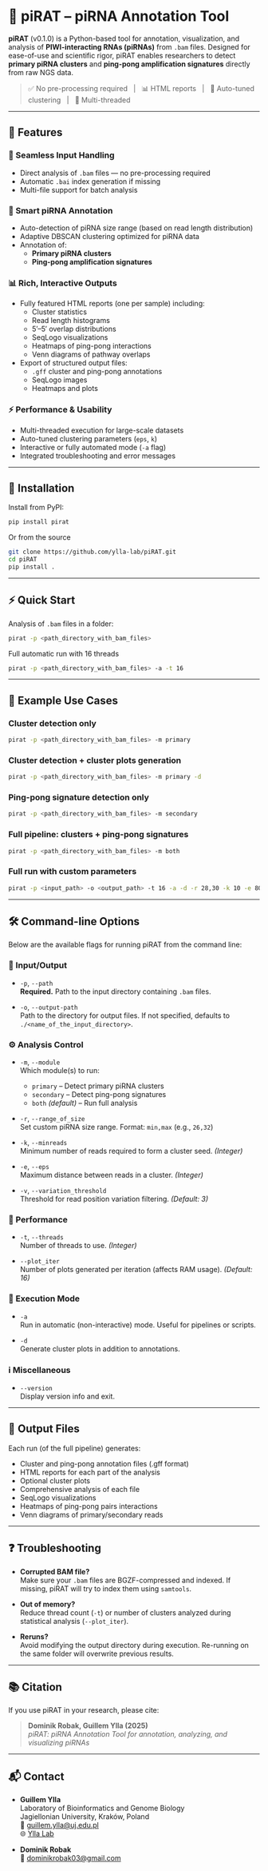 # 🧬 piRAT – piRNA Annotation Tool

**piRAT** (v0.1.0) is a Python-based tool for annotation, visualization, and analysis of **PIWI-interacting RNAs (piRNAs)** from `.bam` files. Designed for ease-of-use and scientific rigor, piRAT enables researchers to detect **primary piRNA clusters** and **ping-pong amplification signatures** directly from raw NGS data.

> ✅ No pre-processing required &nbsp; | &nbsp; 📊 HTML reports &nbsp; | &nbsp; 🚀 Auto-tuned clustering &nbsp; | &nbsp; 🧵 Multi-threaded
---
## 🔧 Features

### 📂 Seamless Input Handling
- Direct analysis of `.bam` files — no pre-processing required
- Automatic `.bai` index generation if missing
- Multi-file support for batch analysis

### 🧬 Smart piRNA Annotation
- Auto-detection of piRNA size range (based on read length distribution)
- Adaptive DBSCAN clustering optimized for piRNA data
- Annotation of:
  - **Primary piRNA clusters**
  - **Ping-pong amplification signatures**

### 📊 Rich, Interactive Outputs
- Fully featured HTML reports (one per sample) including:
  - Cluster statistics
  - Read length histograms
  - 5′–5′ overlap distributions
  - SeqLogo visualizations
  - Heatmaps of ping-pong interactions
  - Venn diagrams of pathway overlaps
- Export of structured output files:
  - `.gff` cluster and ping-pong annotations
  - SeqLogo images
  - Heatmaps and plots

### ⚡ Performance & Usability
- Multi-threaded execution for large-scale datasets
- Auto-tuned clustering parameters (`eps`, `k`)
- Interactive or fully automated mode (`-a` flag)
- Integrated troubleshooting and error messages

---
## 🚀 Installation

Install from PyPI:

```bash
pip install pirat
```
Or from the source
```bash
git clone https://github.com/ylla-lab/piRAT.git
cd piRAT
pip install .
```

---
## ⚡ Quick Start

Analysis of `.bam` files in a folder:

```bash
pirat -p <path_directory_with_bam_files>
```
Full automatic run with 16 threads

```bash
pirat -p <path_directory_with_bam_files> -a -t 16
```
---
## 🧪 Example Use Cases
### Cluster detection only
```bash
pirat -p <path_directory_with_bam_files> -m primary
```
### Cluster detection + cluster plots generation
```bash
pirat -p <path_directory_with_bam_files> -m primary -d
```
### Ping-pong signature detection only
```bash
pirat -p <path_directory_with_bam_files> -m secondary
```
### Full pipeline: clusters + ping-pong signatures
```bash
pirat -p <path_directory_with_bam_files> -m both
```
### Full run with custom parameters
```bash
pirat -p <input_path> -o <output_path> -t 16 -a -d -r 28,30 -k 10 -e 800
```
---
## 🛠️ Command-line Options

Below are the available flags for running piRAT from the command line:

### 📂 Input/Output
- `-p`, `--path`  
  **Required.** Path to the input directory containing `.bam` files.

- `-o`, `--output-path`  
  Path to the directory for output files. If not specified, defaults to `./<name_of_the_input_directory>`.

### ⚙️ Analysis Control
- `-m`, `--module`  
  Which module(s) to run:
  - `primary` – Detect primary piRNA clusters
  - `secondary` – Detect ping-pong signatures
  - `both` *(default)* – Run full analysis

- `-r`, `--range_of_size`  
  Set custom piRNA size range. Format: `min,max` (e.g., `26,32`)

- `-k`, `--minreads`  
  Minimum number of reads required to form a cluster seed. *(Integer)*

- `-e`, `--eps`  
  Maximum distance between reads in a cluster. *(Integer)*

- `-v`, `--variation_threshold`  
  Threshold for read position variation filtering. *(Default: 3)*

### 🧵 Performance
- `-t`, `--threads`  
  Number of threads to use. *(Integer)*

- `--plot_iter`  
  Number of plots generated per iteration (affects RAM usage). *(Default: 16)*

### 🧪 Execution Mode
- `-a`  
  Run in automatic (non-interactive) mode. Useful for pipelines or scripts.

- `-d`  
  Generate cluster plots in addition to annotations.

### ℹ️ Miscellaneous
- `--version`  
  Display version info and exit.

---
## 📄 Output Files
Each run (of the full pipeline) generates:
- Cluster and ping-pong annotation files (.gff format)
- HTML reports for each part of the analysis
- Optional cluster plots
- Comprehensive analysis of each file
- SeqLogo visualizations
- Heatmaps of ping-pong pairs interactions
- Venn diagrams of primary/secondary reads
---
## ❓ Troubleshooting

- **Corrupted BAM file?**  
  Make sure your `.bam` files are BGZF-compressed and indexed. If missing, piRAT will try to index them using `samtools`.

- **Out of memory?**  
  Reduce thread count (`-t`) or number of clusters analyzed during statistical analysis (`--plot_iter`).

- **Reruns?**  
  Avoid modifying the output directory during execution. Re-running on the same folder will overwrite previous results.
---
## 📚 Citation

If you use piRAT in your research, please cite:

> **Dominik Robak, Guillem Ylla (2025)**  
> *piRAT: piRNA Annotation Tool for annotation, analyzing, and visualizing piRNAs*
---
## 📬 Contact

- **Guillem Ylla**  
  Laboratory of Bioinformatics and Genome Biology  
  Jagiellonian University, Kraków, Poland  
  📧 [guillem.ylla@uj.edu.pl](mailto:guillem.ylla@uj.edu.pl)  
  🌐 [Ylla Lab](https://ylla-lab.github.io/)

- **Dominik Robak**  
  📧 [dominikrobak03@gmail.com](mailto:dominikrobak03@gmail.com)
